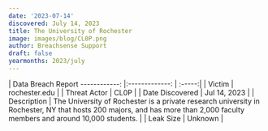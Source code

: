 ```yaml
---
date: '2023-07-14'
discovered: July 14, 2023
title: The University of Rochester
image: images/blog/CL0P.png
author: Breachsense Support
draft: false
yearmonths: 2023/july
---
```



| Data Breach Report
------------:     |:-------------:    | :-----:|
| Victim      | rochester.edu      | 
| Threat Actor      | CL0P      | 
| Date Discovered      | Jul 14, 2023      | 
| Description      | The University of Rochester is a private research university in Rochester, NY that hosts 200 majors, and has more than 2,000 faculty members and around 10,000 students.      | 
| Leak Size      | Unknown      | 

